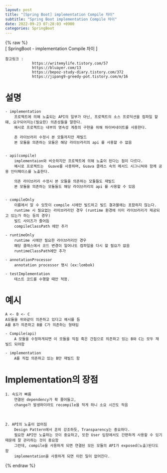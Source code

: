 ```yaml
---  
layout: post  
title: "[Spring Boot] implementation Compile 차이"  
subtitle: "Spring Boot implementation Compile 차이"  
date: 2022-09-23 07:28:03 +0900  
categories: SpringBoot  
---  
```

{% raw %}  
[ SpringBoot - implementation Compile 차이 ]  
  
	참고링크 :   
				https://writemylife.tistory.com/57  
				https://bluayer.com/13  
				https://bepoz-study-diary.tistory.com/372  
				https://jipang9-greedy-pot.tistory.com/m/16  
  
  
  
# 설명   
	- implementation   
		프로젝트에 의해 노출되는 API의 일부가 아닌, 프로젝트의 소스 프로덕션을 컴파일 할 떄, 요구되어지는(필요한) 의존성들을 말한다.    
		예시로 프로젝트는 내부의 영속성 계층의 구현을 위해 하이버네이트를 사용한다.  
	  
		존 라이브러리 수정시 본 모듈까지만 재빌드  
		본 모듈을 의존하는 모듈은 해당 라이브러리의 api 를 사용할 수 없음  
	   
  
	- api(compile)  
		implementaion와 비슷하지만 프로젝트에 의해 노출이 된다는 점이 다르다.  
		예시로 프로젝트는  Guave를 사용하며, Guava 클래스 속의 메서드 시그니쳐와 함께 공용 인터페이스를 노출한다.  
	  
		의존 라이브러리 수정시 본 모듈을 의존하는 모듈들도 재빌드  
		본 모듈을 의존하는 모듈들도 해당 라이브러리의 api 를 사용할 수 있음  
  
  
	- compileOnly  
		이름에서 알 수 있듯이 compile 시에만 빌드하고 빌드 결과물에는 포함하지 않는다.  
		runtime 시 필요없는 라이브러리인 경우 (runtime 환경에 이미 라이브러리가 제공되고 있는가 하는 등의 경우)	  
		빌드 사이즈가 줄어듬  
		compileClassPath 에만 추가   
  
	- runtimeOnly   
		runtime 시에만 필요한 라이브러리인 경우  
		해당 클래스에서 코드 변경이 일어나도 컴파일을 다시 할 필요가 없음  
		runtimeClassPath에만 추가  
  
	- annotationProcessor  
		annotation processor 명시 (ex:lombok)  
  
	- testImplementation   
		테스트 코드를 수행할 때만 적용.  
  
  
  
# 예시  
	  
	A <- B <- C  
	A모듈을 위와같이 의존하고 있다고 예시를 듬  
	A를 B가 의존하고 B를 C가 의존하는 형태임   
  
	- Compile(api)   
		A 모듈을 수정하게되면 이 모듈을 직접 혹은 간접으로 의존하고 있는 B와 C는 모두 재빌드 되야함  
	  
	- implementation  
		A를 직접 의존하고 있는 B만 재빌드 함  
	  
  
# Implementation의 장점  
	1. 속도가 빠름  
		연결된 dependency가 확 줄어들고,   
		change가 발생하더라도 recompile을 적게 하니 소요 시간도 적음  
   
  
	2. API의 노출이 없어짐  
		Design Pattern에서 흔히 강조하듯, Transparency는 중요하다.  
		필요한 API만 노출하는 것이 중요하고, 또한 User 입장에서도 간편하게 사용할 수 있기 때문에 잘 관리하는 것이 중요함  
		그런데, compile을 사용하게 되면 연결된 모든 모듈의 API가 exposed(노출)된다도 함  
		implementation을 사용하게 되면 이런 일이 없어진다.  
	  
  
{% endraw %}